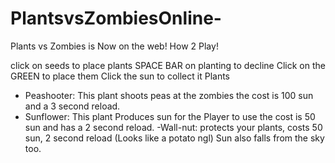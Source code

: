 # PlantsvsZombiesOnline-
Plants vs Zombies is Now on the web!
How 2 Play!

click on seeds to place plants
SPACE BAR on planting to decline
Click on the GREEN to place them
Click the sun to collect it
Plants
- Peashooter: This plant shoots peas at the zombies the cost is 100 sun and a 3 second reload.
- Sunflower: This plant Produces sun for the Player to use
the cost is 50 sun and has a 2 second reload.
-Wall-nut: protects your plants, costs 50 sun, 2 second reload (Looks like a potato ngl)
Sun also falls from the sky too.
